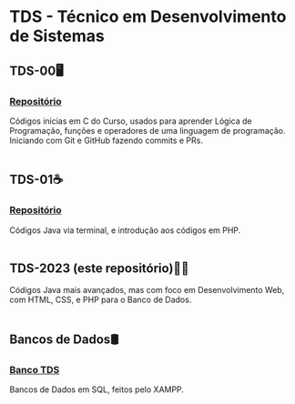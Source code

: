 # TDS - Técnico em Desenvolvimento de Sistemas

## TDS-00🖥
### <a href="https://github.com/Guilherme-Thunder/tds_00" target="_blank">Repositório</a> <br>
Códigos inicias em C do Curso, usados para aprender Lógica de Programação, funções e operadores de uma linguagem de programação. 
Iniciando com Git e GitHub fazendo commits e PRs.
<br><br>

## TDS-01☕
### <a href="https://github.com/Guilherme-Thunder/tds_01" target="_blank">Repositório</a> <br>
Códigos Java via terminal, e introdução aos códigos em PHP.
<br><br>

## TDS-2023 (este repositório)🐘📁
Códigos Java mais avançados, mas com foco em Desenvolvimento Web, com HTML, CSS, e PHP para o Banco de Dados.
<br><br>

## Bancos de Dados🛢
### <a href="https://github.com/Guilherme-Thunder/Banco/tree/main/TDS-2023" target="_blank">Banco TDS</a>
Bancos de Dados em SQL, feitos pelo XAMPP.
